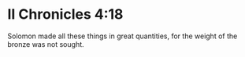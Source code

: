 # II Chronicles 4:18

Solomon made all these things in great quantities, for the weight of the bronze was not sought.
